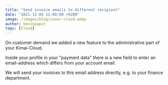 ```yaml
---
title: "Send invoice emails to different recipient"
date: "2021-12-05 12:00:00 +0200"
image: /images/blog/cover-cloud.webp
author: kevinpapst
tags: [Cloud]
---
```


On customer demand we added a new feature to the administrative part of your Kimai-Cloud.

Inside your profile in your "payment data" there is a new field to enter an email-address which differs from your account email.

We will send your invoices to this email address directly, e.g. to your finance department.
